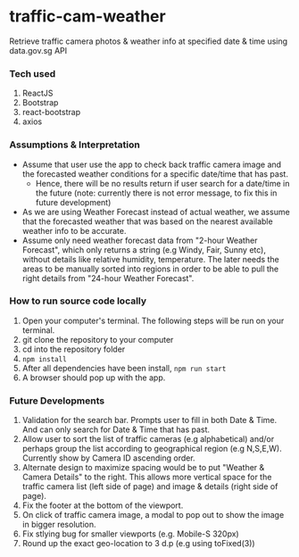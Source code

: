 # traffic-cam-weather
Retrieve traffic camera photos &amp; weather info at specified date &amp; time using data.gov.sg API

### Tech used
1. ReactJS
2. Bootstrap
3. react-bootstrap
4. axios

### Assumptions & Interpretation
- Assume that user use the app to check back traffic camera image and the forecasted weather conditions for a specific date/time that has past.
  - Hence, there will be no results return if user search for a date/time in the future (note: currently there is not error message, to fix this in future development)
- As we are using Weather Forecast instead of actual weather, we assume that the forecasted weather that was based on the nearest available weather info to be accurate.
- Assume only need weather forecast data from "2-hour Weather Forecast", which only returns a string (e.g Windy, Fair, Sunny etc), without details like relative humidity, temperature. The later needs the areas to be manually sorted into regions in order to be able to pull the right details from "24-hour Weather Forecast".

### How to run source code locally
1. Open your computer's terminal. The following steps will be run on your terminal.
2. git clone the repository to your computer
3. cd into the repository folder
4. ```npm install```
5. After all dependencies have been install, ```npm run start```
6. A browser should pop up with the app.

### Future Developments
1. Validation for the search bar. Prompts user to fill in both Date & Time. And can only search for Date & Time that has past.
2. Allow user to sort the list of traffic cameras (e.g alphabetical) and/or perhaps group the list according to geographical region (e.g N,S,E,W). Currently show by Camera ID ascending order.
3. Alternate design to maximize spacing would be to put "Weather & Camera Details" to the right. This allows more vertical space for the traffic camera list (left side of page) and image & details (right side of page).
4. Fix the footer at the bottom of the viewport.
5. On click of traffic camera image, a modal to pop out to show the image in bigger resolution.
6. Fix stlying bug for smaller viewports (e.g. Mobile-S 320px) 
7. Round up the exact geo-location to 3 d.p (e.g using toFixed(3))
